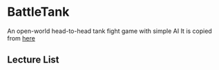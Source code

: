 # BattleTank
An open-world head-to-head tank fight game with simple AI
It is copied from [here](https://www.bilibili.com/video/BV1t4411r7Ud?p=103)

## Lecture List
